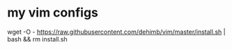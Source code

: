 
# my vim configs

wget -O - https://raw.githubusercontent.com/dehimb/vim/master/install.sh | bash && rm install.sh